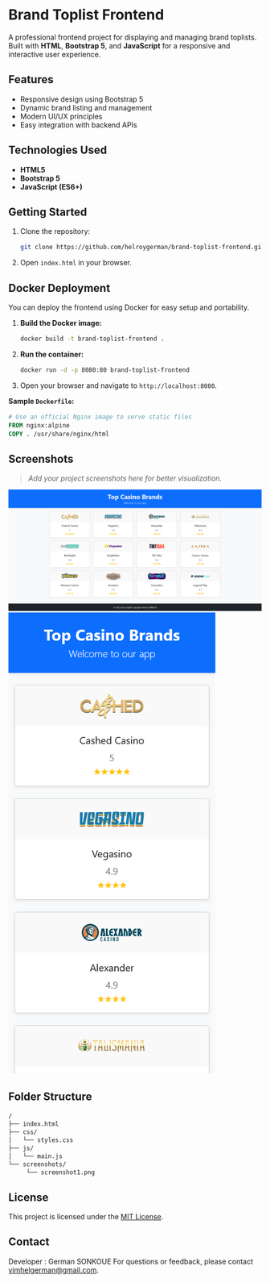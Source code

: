 # Brand Toplist Frontend

A professional frontend project for displaying and managing brand toplists. Built with **HTML**, **Bootstrap 5**, and **JavaScript** for a responsive and interactive user experience.

## Features

- Responsive design using Bootstrap 5
- Dynamic brand listing and management
- Modern UI/UX principles
- Easy integration with backend APIs

## Technologies Used

- **HTML5**
- **Bootstrap 5**
- **JavaScript (ES6+)**

## Getting Started

1. Clone the repository:
    ```bash
    git clone https://github.com/helroygerman/brand-toplist-frontend.git
    ```
2. Open `index.html` in your browser.

## Docker Deployment

You can deploy the frontend using Docker for easy setup and portability.

1. **Build the Docker image:**
    ```bash
    docker build -t brand-toplist-frontend .
    ```
2. **Run the container:**
    ```bash
    docker run -d -p 8080:80 brand-toplist-frontend
    ```
3. Open your browser and navigate to `http://localhost:8080`.

**Sample `Dockerfile`:**
```dockerfile
# Use an official Nginx image to serve static files
FROM nginx:alpine
COPY . /usr/share/nginx/html
```

## Screenshots

> _Add your project screenshots here for better visualization._

![Screenshot 1](screenshots/screenshot1.png)
![Screenshot 2](screenshots/screenshot2.png)

## Folder Structure

```
/
├── index.html
├── css/
│   └── styles.css
├── js/
│   └── main.js
└── screenshots/
     └── screenshot1.png
```

## License

This project is licensed under the [MIT License](LICENSE).

## Contact
Developer : German SONKOUE
For questions or feedback, please contact [yimhelgerman@gmail.com](mailto:yimhelgerman@gmail.com).